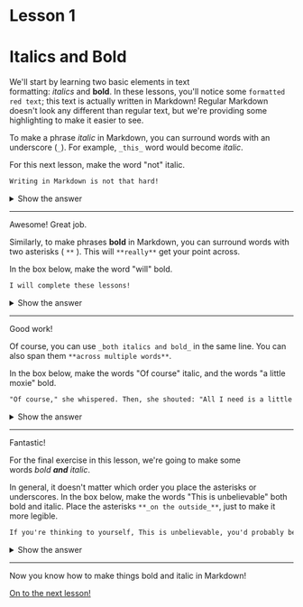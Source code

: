 # Lesson 1

# **Italics and Bold**

We'll start by learning two basic elements in text formatting: *italics* and **bold**. In these lessons, you'll notice some `formatted red text`; this text is actually written in Markdown! Regular Markdown doesn't look any different than regular text, but we're providing some highlighting to make it easier to see.

To make a phrase *italic* in Markdown, you can surround words with an underscore (`_`). For example, `_this_` word would become *italic*.

For this next lesson, make the word "not" italic.

```markdown
Writing in Markdown is not that hard!
```
<details>
<summary>Show the answer</summary>

```markdown
Writing in Markdown is _not_ that hard!
```
</details>

---

Awesome! Great job.

Similarly, to make phrases **bold** in Markdown, you can surround words with two asterisks ( `**` ). This will `**really**` get your point across.

In the box below, make the word "will" bold.

```markdown
I will complete these lessons!
```

<details>
<summary>Show the answer</summary>

```markdown
I **will** complete these lessons!
```
</details>

---

Good work!

Of course, you can use `_both italics and bold_` in the same line. You can also span them `**across multiple words**`.

In the box below, make the words "Of course" italic, and the words "a little moxie" bold.

```markdown
"Of course," she whispered. Then, she shouted: "All I need is a little moxie!"
```

<details>
<summary>Show the answer</summary>

```markdown
"_Of course_," she whispered. Then, she shouted: "All I need is **a little moxie**!"
```
</details>

---

Fantastic!

For the final exercise in this lesson, we're going to make some words *bold **and** italic*.

In general, it doesn't matter which order you place the asterisks or underscores. In the box below, make the words "This is unbelievable" both bold and italic. Place the asterisks `**_on the outside_**`, just to make it more legible.

```markdown
If you're thinking to yourself, This is unbelievable, you'd probably be right.
```

<details>
<summary>Show the answer</summary>

```markdown
If you're thinking to yourself, **_This is unbelievable_**, you'd probably be right.
```
</details>

---

Now you know how to make things bold and italic in Markdown!

[On to the next lesson!](Lesson%202.md)

